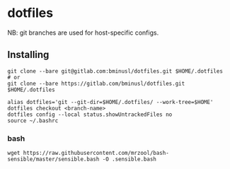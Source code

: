 # dotfiles

NB: git branches are used for host-specific configs.

## Installing

```
git clone --bare git@gitlab.com:bminusl/dotfiles.git $HOME/.dotfiles
# or
git clone --bare https://gitlab.com/bminusl/dotfiles.git $HOME/.dotfiles

alias dotfiles='git --git-dir=$HOME/.dotfiles/ --work-tree=$HOME'
dotfiles checkout <branch-name>
dotfiles config --local status.showUntrackedFiles no
source ~/.bashrc
```

### bash

```
wget https://raw.githubusercontent.com/mrzool/bash-sensible/master/sensible.bash -O .sensible.bash
```
